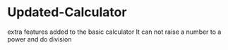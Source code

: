 # Updated-Calculator
extra features added to the basic calculator 
It can not raise a number to a power and do division
